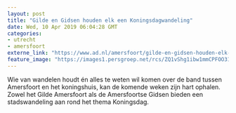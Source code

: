 ```yaml
---
layout: post
title: "Gilde en Gidsen houden elk een Koningsdagwandeling"
date: Wed, 10 Apr 2019 06:04:28 GMT
categories: 
- utrecht 
- amersfoort 
externe_link: "https://www.ad.nl/amersfoort/gilde-en-gidsen-houden-elk-een-koningsdagwandeling~a89b9839/"
feature_image: "https://images1.persgroep.net/rcs/ZQ1vShg1ibw1mmCPFOO31igylrA/diocontent/131736280/_fitwidth/400/?appId=21791a8992982cd8da851550a453bd7f&quality=0.7"
---
```


Wie van wandelen houdt én alles te weten wil komen over de band tussen Amersfoort en het koningshuis, kan de komende weken zijn hart ophalen. Zowel het Gilde Amersfoort als de Amersfoortse Gidsen bieden een stadswandeling aan rond het thema Koningsdag.
